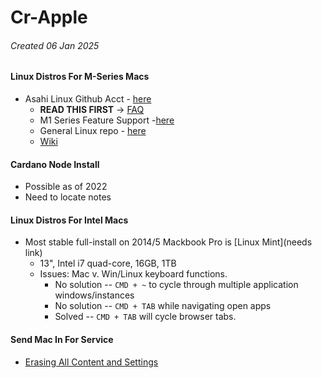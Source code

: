 # Cr-Apple
###### Created 06 Jan 2025

#### Linux Distros For M-Series Macs
- Asahi Linux Github Acct - [here](https://github.com/AsahiLinux)
  - **READ THIS FIRST** -> [FAQ](https://github.com/AsahiLinux/docs/wiki/FAQ)
  - M1 Series Feature Support -[here](https://github.com/AsahiLinux/docs/wiki/M1-Series-Feature-Support#m1-promaxultra-devices)
  - General Linux repo - [here](https://github.com/AsahiLinux/linux)
  - [Wiki](https://github.com/AsahiLinux/docs/wiki)

#### Cardano Node Install
- Possible as of 2022
- Need to locate notes

#### Linux Distros For Intel Macs
- Most stable full-install on 2014/5 Mackbook Pro is [Linux Mint](needs link)
  - 13", Intel i7 quad-core, 16GB, 1TB
  - Issues: Mac v. Win/Linux keyboard functions.
    - No solution -- `CMD + ~` to cycle through multiple application windows/instances
    - No solution -- `CMD + TAB` while navigating open apps
    - Solved -- `CMD + TAB` will cycle browser tabs. 

#### Send Mac In For Service
- [Erasing All Content and Settings](https://support.apple.com/en-us/102664)
